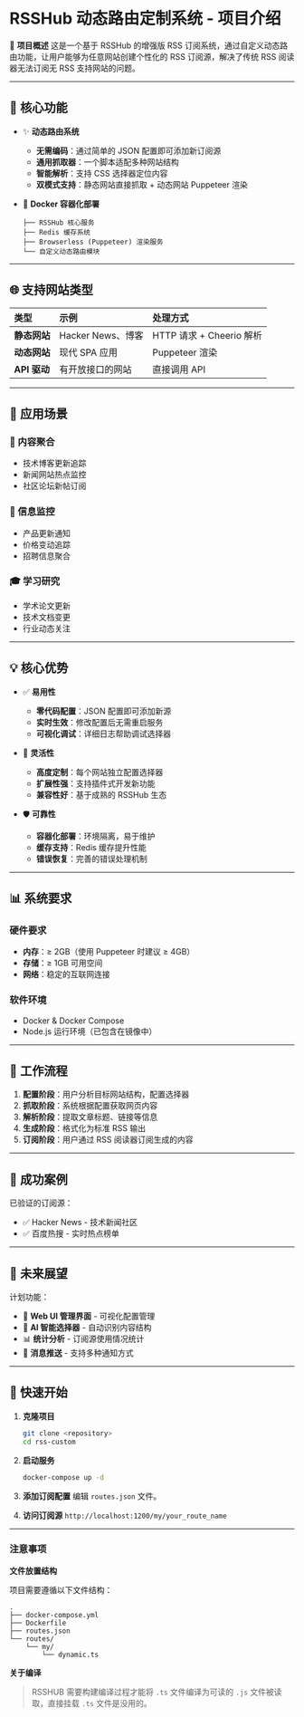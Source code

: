 # RSSHub 动态路由定制系统 - 项目介绍

🚀 **项目概述**
这是一个基于 RSSHub 的增强版 RSS 订阅系统，通过自定义动态路由功能，让用户能够为任意网站创建个性化的 RSS 订阅源，解决了传统 RSS 阅读器无法订阅无 RSS 支持网站的问题。

---

## 🎯 核心功能

*   ✨ **动态路由系统**
    *   **无需编码**：通过简单的 JSON 配置即可添加新订阅源
    *   **通用抓取器**：一个脚本适配多种网站结构
    *   **智能解析**：支持 CSS 选择器定位内容
    *   **双模式支持**：静态网站直接抓取 + 动态网站 Puppeteer 渲染

*   🐳 **Docker 容器化部署**
    ```text
    ├── RSSHub 核心服务
    ├── Redis 缓存系统
    ├── Browserless (Puppeteer) 渲染服务
    └── 自定义动态路由模块
    ```

---

## 🌐 支持网站类型

| 类型 | 示例 | 处理方式 |
| :--- | :--- | :--- |
| **静态网站** | Hacker News、博客 | HTTP 请求 + Cheerio 解析 |
| **动态网站** | 现代 SPA 应用 | Puppeteer 渲染 |
| **API 驱动** | 有开放接口的网站 | 直接调用 API |

---

## 🎪 应用场景

### 📰 内容聚合
- 技术博客更新追踪
- 新闻网站热点监控
- 社区论坛新帖订阅

### 🔔 信息监控
- 产品更新通知
- 价格变动追踪
- 招聘信息聚合

### 🎓 学习研究
- 学术论文更新
- 技术文档变更
- 行业动态关注

---

## 💡 核心优势

*   ✅ **易用性**
    *   **零代码配置**：JSON 配置即可添加新源
    *   **实时生效**：修改配置后无需重启服务
    *   **可视化调试**：详细日志帮助调试选择器

*   🔄 **灵活性**
    *   **高度定制**：每个网站独立配置选择器
    *   **扩展性强**：支持插件式开发新功能
    *   **兼容性好**：基于成熟的 RSSHub 生态

*   🛡️ **可靠性**
    *   **容器化部署**：环境隔离，易于维护
    *   **缓存支持**：Redis 缓存提升性能
    *   **错误恢复**：完善的错误处理机制

---

## 📊 系统要求

### 硬件要求
- **内存**：≥ 2GB（使用 Puppeteer 时建议 ≥ 4GB）
- **存储**：≥ 1GB 可用空间
- **网络**：稳定的互联网连接

### 软件环境
- Docker & Docker Compose
- Node.js 运行环境（已包含在镜像中）

---

## 🔄 工作流程

1.  **配置阶段**：用户分析目标网站结构，配置选择器
2.  **抓取阶段**：系统根据配置获取网页内容
3.  **解析阶段**：提取文章标题、链接等信息
4.  **生成阶段**：格式化为标准 RSS 输出
5.  **订阅阶段**：用户通过 RSS 阅读器订阅生成的内容

---

## 🎉 成功案例

已验证的订阅源：
- ✅ Hacker News - 技术新闻社区
- ✅ 百度热搜 - 实时热点榜单

---

## 🔮 未来展望

计划功能：
- 🔄 **Web UI 管理界面** - 可视化配置管理
- 🤖 **AI 智能选择器** - 自动识别内容结构
- 📊 **统计分析** - 订阅源使用情况统计
- 🔔 **消息推送** - 支持多种通知方式

---

## 🚀 快速开始

1.  **克隆项目**
    ```bash
    git clone <repository>
    cd rss-custom
    ```

2.  **启动服务**
    ```bash
    docker-compose up -d
    ```

3.  **添加订阅配置**
    编辑 `routes.json` 文件。

4.  **访问订阅源**
    `http://localhost:1200/my/your_route_name`

---

### 注意事项

**文件放置结构**

项目需要遵循以下文件结构：
```text
.
├── docker-compose.yml
├── Dockerfile
├── routes.json
└── routes/
    └── my/
        └── dynamic.ts
```

**关于编译**

> RSSHUB 需要构建编译过程才能将 `.ts` 文件编译为可读的 `.js` 文件被读取，直接挂载 `.ts` 文件是没用的。

